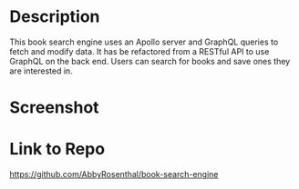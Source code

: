 # Description
This book search engine uses an Apollo server and GraphQL queries to fetch and modify data.  It has be refactored from a RESTful API to use GraphQL on the back end.  Users can search for books and save ones they are interested in. 

# Screenshot

# Link to Repo
https://github.com/AbbyRosenthal/book-search-engine 